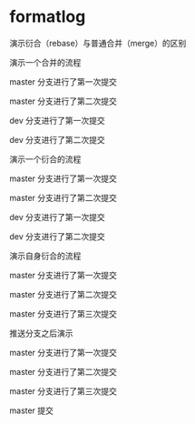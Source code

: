 # formatlog

演示衍合（rebase）与普通合并（merge）的区别

演示一个合并的流程

master 分支进行了第一次提交

master 分支进行了第二次提交

dev 分支进行了第一次提交

dev 分支进行了第二次提交

演示一个衍合的流程

master 分支进行了第一次提交

master 分支进行了第二次提交

dev 分支进行了第一次提交

dev 分支进行了第二次提交

演示自身衍合的流程

master 分支进行了第一次提交

master 分支进行了第二次提交

master 分支进行了第三次提交

推送分支之后演示

master 分支进行了第一次提交

master 分支进行了第二次提交

master 分支进行了第三次提交




master 提交
